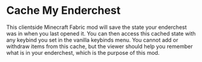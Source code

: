 # Cache My Enderchest

This clientside Minecraft Fabric mod will save the state your enderchest was in when you last opened it. 
You can then access this cached state with any keybind you set in the vanilla keybinds menu. 
You cannot add or withdraw items from this cache, but the viewer should help you remember what is in your enderchest, which is the purpose of this mod.
